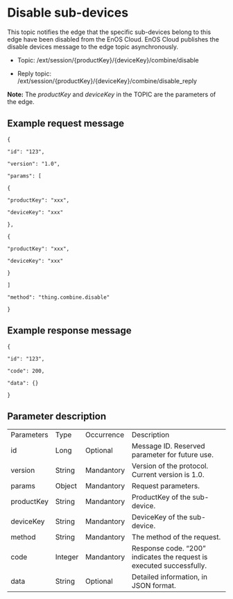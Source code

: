 # Disable sub-devices

This topic notifies the edge that the specific sub-devices belong to
this edge have been disabled from the EnOS Cloud. EnOS Cloud publishes
the disable devices message to the edge topic asynchronously.

- Topic: /ext/session/{productKey}/{deviceKey}/combine/disable

- Reply topic: /ext/session/{productKey}/{deviceKey}/combine/disable_reply

**Note:** The *productKey* and *deviceKey* in the TOPIC are the parameters of the edge.

## Example request message

```
{

"id": "123",

"version": "1.0",

"params": [

{

"productKey": "xxx",

"deviceKey": "xxx"

},

{

"productKey": "xxx",

"deviceKey": "xxx"

}

]

"method": "thing.combine.disable"

}
```

## Example response message

```
{

"id": "123",

"code": 200,

"data": {}

}
```

## Parameter description​

<table>
  <tr>
    <td>Parameters</td>
    <td>Type​</td>
    <td>Occurrence </td>
    <td>Description</td>
  </tr>
  <tr>
    <td>id</td>
    <td>Long</td>
    <td>Optional</td>
    <td>Message ID. Reserved parameter for future use.</td>
  </tr>
  <tr>
    <td>version</td>
    <td>String</td>
    <td>Mandantory</td>
    <td>Version of the protocol. Current version is 1.0.</td>
  </tr>
  <tr>
    <td>params</td>
    <td>Object</td>
    <td>Mandantory</td>
    <td>Request parameters. </td>
  </tr>
  <tr>
    <td>productKey</td>
    <td>String</td>
    <td>Mandantory</td>
    <td>ProductKey of the sub-device.</td>
  </tr>
  <tr>
    <td>deviceKey</td>
    <td>String</td>
    <td>Mandantory</td>
    <td>DeviceKey of the sub-device.</td>
  </tr>
  <tr>
    <td>method</td>
    <td>String</td>
    <td>Mandantory</td>
    <td>The method of the request.</td>
  </tr>
  <tr>
    <td>code</td>
    <td>Integer</td>
    <td>Mandantory</td>
    <td>Response code. &ldquo;200&rdquo; indicates the request is   executed successfully. </td>
  </tr>
  <tr>
    <td>data</td>
    <td>String</td>
    <td>Optional </td>
    <td>Detailed information, in JSON format. </td>
  </tr>
</table>
